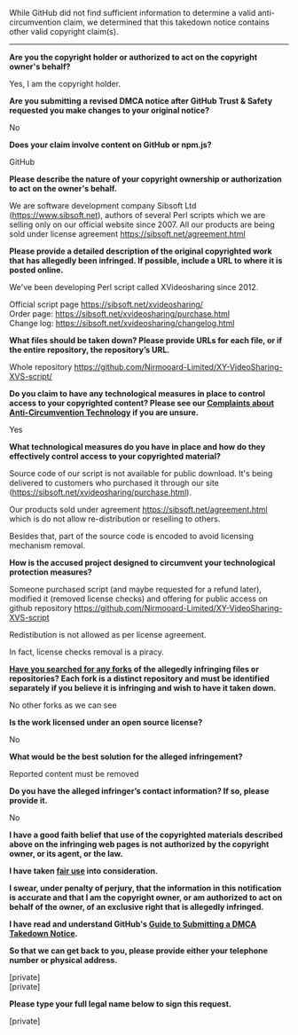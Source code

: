 While GitHub did not find sufficient information to determine a valid anti-circumvention claim, we determined that this takedown notice contains other valid copyright claim(s).

---

**Are you the copyright holder or authorized to act on the copyright owner's behalf?**

Yes, I am the copyright holder.

**Are you submitting a revised DMCA notice after GitHub Trust & Safety requested you make changes to your original notice?**

No

**Does your claim involve content on GitHub or npm.js?**

GitHub

**Please describe the nature of your copyright ownership or authorization to act on the owner's behalf.**

We are software development company Sibsoft Ltd (https://www.sibsoft.net), authors of several Perl scripts which we are selling only on our official website since 2007. All our products are being sold under license agreement https://sibsoft.net/agreement.html

**Please provide a detailed description of the original copyrighted work that has allegedly been infringed. If possible, include a URL to where it is posted online.**

We've been developing Perl script called XVideosharing since 2012.  

Official script page https://sibsoft.net/xvideosharing/  
Order page: https://sibsoft.net/xvideosharing/purchase.html  
Change log: https://sibsoft.net/xvideosharing/changelog.html  

**What files should be taken down? Please provide URLs for each file, or if the entire repository, the repository’s URL.**

Whole repository https://github.com/Nirmooard-Limited/XY-VideoSharing-XVS-script/

**Do you claim to have any technological measures in place to control access to your copyrighted content? Please see our <a href="https://docs.github.com/articles/guide-to-submitting-a-dmca-takedown-notice#complaints-about-anti-circumvention-technology">Complaints about Anti-Circumvention Technology</a> if you are unsure.**

Yes

**What technological measures do you have in place and how do they effectively control access to your copyrighted material?**

Source code of our script is not available for public download. It's being delivered to customers who purchased it through our site (https://sibsoft.net/xvideosharing/purchase.html).

Our products sold under agreement https://sibsoft.net/agreement.html which is do not allow re-distribution or reselling to others.

Besides that, part of the source code is encoded to avoid licensing mechanism removal.

**How is the accused project designed to circumvent your technological protection measures?**

Someone purchased script (and maybe requested for a refund later), modified it (removed license checks) and offering for public access on github repository https://github.com/Nirmooard-Limited/XY-VideoSharing-XVS-script

Redistibution is not allowed as per license agreement.

In fact, license checks removal is a piracy.

**<a href="https://docs.github.com/articles/dmca-takedown-policy#b-what-about-forks-or-whats-a-fork">Have you searched for any forks</a> of the allegedly infringing files or repositories? Each fork is a distinct repository and must be identified separately if you believe it is infringing and wish to have it taken down.**

No other forks as we can see

**Is the work licensed under an open source license?**

No

**What would be the best solution for the alleged infringement?**

Reported content must be removed

**Do you have the alleged infringer’s contact information? If so, please provide it.**

No

**I have a good faith belief that use of the copyrighted materials described above on the infringing web pages is not authorized by the copyright owner, or its agent, or the law.**

**I have taken <a href="https://www.lumendatabase.org/topics/22">fair use</a> into consideration.**

**I swear, under penalty of perjury, that the information in this notification is accurate and that I am the copyright owner, or am authorized to act on behalf of the owner, of an exclusive right that is allegedly infringed.**

**I have read and understand GitHub's <a href="https://docs.github.com/articles/guide-to-submitting-a-dmca-takedown-notice/">Guide to Submitting a DMCA Takedown Notice</a>.**

**So that we can get back to you, please provide either your telephone number or physical address.**

[private]  
[private]  

**Please type your full legal name below to sign this request.**

[private]  

